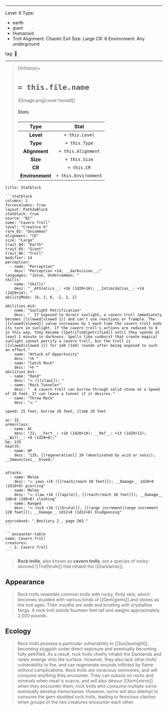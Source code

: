 
---


Level: 6
Type:
- earth
- giant
- Humanoid
- Troll
Alignment: Chaotic Evil
Size: Large
CR: 6
Environment: Any underground


tag: 👹

---

> [!infobox]+
> #  `= this.file.name`
> ![[image.png|cover hsmall]]
> ##### Stats
> Type | Stat |
> :---:|:---:|
> **Level** | `= this.Level` |
> **Type** | `= this.Type` |
> **Alignment** | `= this.Alignment` |
> **Size** | `= this.Size` |
> **CR** | `= this.CR` |
> **Environment** | `= this.Environment` |




````ad-info
title: Statblock

```statblock
columns: 2
forcecolumns: true
layout: Path2eBlock
statblock: true
source: "B2"
name: "Cavern Troll"
level: "Creature 6"
rare_02: "Uncommon"
alignment: "CE"
size: "Large"
trait_04: "Earth"
trait_05: "Giant"
trait_06: "Troll"
modifier: 14
perception:
  - name: "Perception"
    desc: "Perception +14; __darkvision__;"
languages: "Jotun, Undercommon; "
skills:
  - name: "Skills"
    desc: "__Athletics__: +16 (1d20+16); __Intimidation__: +14 (1d20+14); "
abilityMods: [6, 2, 6, -2, 2, 2]

abilities_mid:
  - name: "Sunlight Petrification"
    desc: "  If exposed to direct sunlight, a cavern troll immediately becomes [[slowed|slowed 1]] and can't use reactions or Trample. The [[slowed|slowed]] value increases by 1 each time the cavern troll ends its turn in sunlight. If the cavern troll's actions are reduced to 0 in this way, they become [[petrified|petrified]] until they spends at least 1 minute in darkness. Spells like sunburst that create magical sunlight cannot petrify a cavern troll, but the troll is [[slowed|slowed 1]] for 1d4 (1d4) rounds after being exposed to such an effect."
  - name: "Attack of Opportunity"
    desc: "⬲ "
  - name: "Catch Rock"
    desc: "⬲ "
abilities_bot:
  - name: "Rend"
    desc: "⬻ ([[claw]]); "
  - name: "Rock Tunneler"
    desc: "  A cavern troll can burrow through solid stone at a Speed of 10 feet. It can leave a tunnel if it desires."
  - name: "Throw Rock"
    desc: "⬻ "

speed: 25 feet, burrow 20 feet, climb 20 feet

ac: 22
armorclass:
  - name: AC
    desc: "22; __Fort__: +18 (1d20+18); __Ref__: +13 (1d20+13); __Will__: +8 (1d20+8);"
hp: 135
health:
  - name: HP
    desc: "135; [[regeneration]] 20 (deactivated by acid or sonic); __Immunities__ bleed;"


attacks:
  - name: Melee
    desc: "⬻ jaws +16 ([[reach|reach 10 feet]]); __Damage__ 2d10+8 (2d10+8) piercing"
  - name: Melee
    desc: "⬻ claw +16 ([[agile]], [[reach|reach 10 feet]]); __Damage__ 2d6+8 (2d6+8) slashing"
  - name: Ranged
    desc: "⬻ rock +16 ([[brutal]], [[range increment|range increment 120 feet]]); __Damage__ 1d12+8 (1d12+8) bludgeoning"

sourcebook: "_Bestiary 2_, page 265."
```

```encounter-table
name: Cavern Troll
creatures:
  - 1: Cavern Troll
```

````



> **Rock trolls**, also known as **cavern trolls**, are a species of rocky-skinned [[Troll|trolls]] that inhabit the [[Darklands]].


## Appearance

> Rock trolls resemble common trolls with rocky, flinty skin, which becomes studded with various kinds of [[Gem|gems]] and stones as the troll ages. Their mouths are wide and bristling with crystalline fangs. A rock troll stands fourteen feet tall and weighs approximately 2,000 pounds.


## Ecology

> Rock trolls possess a particular vulnerability to [[Sun|sunlight]], becoming sluggish under direct exposure and eventually becoming fully petrified. As a result, rock trolls chiefly inhabit the Darklands and rarely emerge onto the surface. However, they also lack other trolls' vulnerability to fire, and can regenerate wounds inflicted by flame without complications.
> Rock trolls are voracious omnivores, and will consume anything they encounter. They can subsist on rocks and minerals when meat is scarce, and will also devour [[Xorn|xorns]] when they encounter them; rock trolls who consume multiple xorns eventually develop tremorsense. However, xorns will also attempt to consume the gem-studded rock trolls, leading to ferocious clashes when groups of the two creatures encounter each other.










